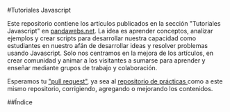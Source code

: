 #Tutoriales Javascript

Este repositorio contiene los artículos publicados en la sección "Tutoriales Javascript" en [pandawebs.net](http://pandawebs.net/tutoriales-javascript/).
La idea es aprender conceptos, analizar ejemplos y crear scripts para desarrollar nuestra capacidad como estudiantes en nuestro afán de desarrollar ideas y resolver problemas usando Javascript.
Solo nos centramos en la mejora de los artículos, en crear comunidad y animar a los visitantes a sumarse para aprender y enseñar mediante grupos de trabajo y colaboración.

Esperamos tu ["pull request"](https://github.com/Pandawebs/Git-y-GitHub-elemental/blob/master/pull-request.md), ya sea al [repositorio de prácticas ](https://github.com/Pandawebs/practicasJS) como a este mismo repositorio, corrigiendo, agregando o mejorando los contenidos.

##Índice